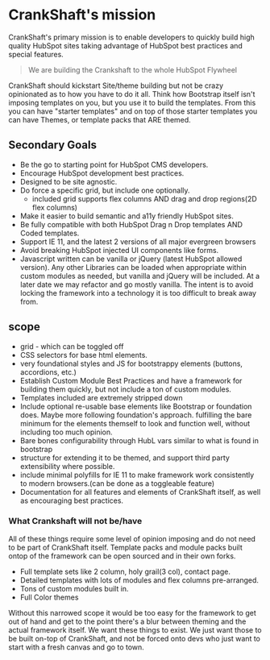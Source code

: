 # CrankShaft's mission
CrankShaft's primary mission is to enable developers to quickly build high quality HubSpot sites taking advantage of HubSpot best practices and special features. 
>We are building the Crankshaft to the whole HubSpot Flywheel

CrankShaft should kickstart Site/theme building but not be crazy opinionated as to how you have to do it all. Think how Bootstrap itself isn't imposing templates on you, but you use it to build the templates. From this you can have "starter templates" and on top of those starter templates you can have Themes, or template packs that ARE themed.

## Secondary Goals
* Be the go to starting point for HubSpot CMS developers.
* Encourage HubSpot development best practices.
* Designed to be site agnostic. 
* Do force a specific grid, but include one optionally.
  * included grid supports flex columns AND drag and drop regions(2D flex columns)
* Make it easier to build semantic and a11y friendly HubSpot sites.
* Be fully compatible with both HubSpot Drag n Drop templates AND Coded templates.
* Support IE 11, and the latest 2 versions of all major evergreen browsers
* Avoid breaking HubSpot injected UI components like forms.
* Javascript written can be vanilla or jQuery (latest HubSpot allowed version). Any other Libraries can be loaded when appropriate within custom modules as needed, but vanilla and jQuery will be included. At a later date we may refactor and go mostly vanilla. The intent is to avoid locking the framework into a technology it is too difficult to break away from.

## scope
* grid - which can be toggled off
* CSS selectors for base html elements.
* very foundational styles and JS for bootstrappy elements (buttons, accordions, etc.)
* Establish Custom Module Best Practices and have a framework for building them quickly, but not include a ton of custom modules.
* Templates included are extremely stripped down
* Include optional re-usable base elements like Bootstrap or foundation does. Maybe more following foundation's approach.
fulfilling the bare minimum for the elements themself to look and function well, without including too much opinion.
* Bare bones configurability through HubL vars similar to what is found in bootstrap
* structure for extending it to be themed, and support third party extensibility where possible.
* include minimal polyfills for IE 11 to make framework work consistently to modern browsers.(can be done as a toggleable feature)
* Documentation for all features and elements of CrankShaft itself, as well as encouraging best practices.

### What Crankshaft will not be/have
All of these things require some level of opinion imposing and do not need to be part of CrankShaft itself. Template packs and module packs built ontop of the framework can be open sourced and in their own forks.
* Full template sets like 2 column, holy grail(3 col), contact page.
* Detailed templates with lots of modules and flex columns pre-arranged.
* Tons of custom modules built in.
* Full Color themes


Without this narrowed scope it would be too easy for the framework to get out of hand and get to the point there's a blur between theming and the actual framework itself. We want these things to exist. We just want those to be built on-top of CrankShaft, and not be forced onto devs who just want to start with a fresh canvas and go to town.
